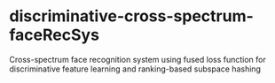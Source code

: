 # discriminative-cross-spectrum-faceRecSys
Cross-spectrum face recognition system using fused loss function for discriminative feature learning and ranking-based subspace hashing
